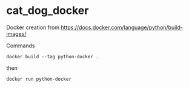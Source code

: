# cat_dog_docker

Docker creation from https://docs.docker.com/language/python/build-images/

Commands
```
docker build --tag python-docker .
```

then 

```
docker run python-docker
```
